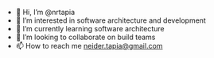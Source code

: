 - 👋 Hi, I’m @nrtapia
- 👀 I’m interested in software architecture and development
- 🌱 I’m currently learning software architecture
- 💞️ I’m looking to collaborate on build teams
- 📫 How to reach me neider.tapia@gmail.com

<!---
nrtapia/nrtapia is a ✨ special ✨ repository because its `README.md` (this file) appears on your GitHub profile.
You can click the Preview link to take a look at your changes.
--->

